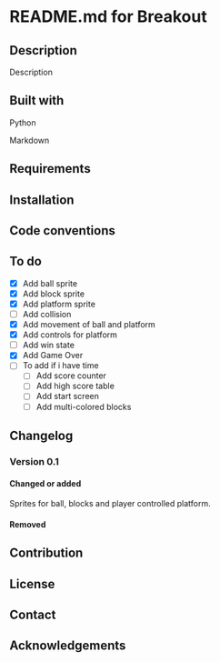 # README.md for Breakout

## Description

Description

## Built with

Python

Markdown

## Requirements

## Installation

## Code conventions

## To do

- [x] Add ball sprite
- [x] Add block sprite
- [x] Add platform sprite
- [ ] Add collision
- [x] Add movement of ball and platform
- [x] Add controls for platform
- [ ] Add win state
- [x] Add Game Over
- [ ] To add if i have time
    - [ ] Add score counter
    - [ ] Add high score table
    - [ ] Add start screen
    - [ ] Add multi-colored blocks

## Changelog

### Version 0.1

#### Changed or added

Sprites for ball, blocks and player controlled platform.

#### Removed

## Contribution

## License

## Contact

## Acknowledgements
